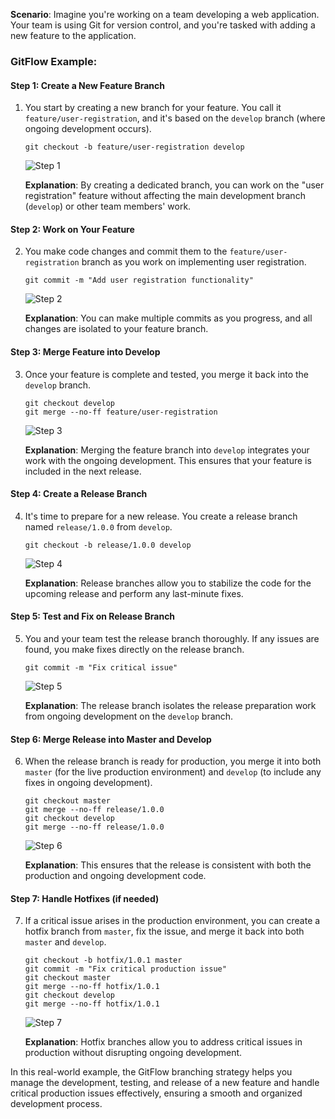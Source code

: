**Scenario**: Imagine you're working on a team developing a web application. Your team is using Git for version control, and you're tasked with adding a new feature to the application.

### GitFlow Example:

#### Step 1: Create a New Feature Branch

1. You start by creating a new branch for your feature. You call it `feature/user-registration`, and it's based on the `develop` branch (where ongoing development occurs).

   ```shell
   git checkout -b feature/user-registration develop
   ```

   ![Step 1](https://imageurl.com/step1.png)

   **Explanation**: By creating a dedicated branch, you can work on the "user registration" feature without affecting the main development branch (`develop`) or other team members' work.

#### Step 2: Work on Your Feature

2. You make code changes and commit them to the `feature/user-registration` branch as you work on implementing user registration.

   ```shell
   git commit -m "Add user registration functionality"
   ```

   ![Step 2](https://imageurl.com/step2.png)

   **Explanation**: You can make multiple commits as you progress, and all changes are isolated to your feature branch.

#### Step 3: Merge Feature into Develop

3. Once your feature is complete and tested, you merge it back into the `develop` branch.

   ```shell
   git checkout develop
   git merge --no-ff feature/user-registration
   ```

   ![Step 3](https://imageurl.com/step3.png)

   **Explanation**: Merging the feature branch into `develop` integrates your work with the ongoing development. This ensures that your feature is included in the next release.

#### Step 4: Create a Release Branch

4. It's time to prepare for a new release. You create a release branch named `release/1.0.0` from `develop`.

   ```shell
   git checkout -b release/1.0.0 develop
   ```

   ![Step 4](https://imageurl.com/step4.png)

   **Explanation**: Release branches allow you to stabilize the code for the upcoming release and perform any last-minute fixes.

#### Step 5: Test and Fix on Release Branch

5. You and your team test the release branch thoroughly. If any issues are found, you make fixes directly on the release branch.

   ```shell
   git commit -m "Fix critical issue"
   ```

   ![Step 5](https://imageurl.com/step5.png)

   **Explanation**: The release branch isolates the release preparation work from ongoing development on the `develop` branch.

#### Step 6: Merge Release into Master and Develop

6. When the release branch is ready for production, you merge it into both `master` (for the live production environment) and `develop` (to include any fixes in ongoing development).

   ```shell
   git checkout master
   git merge --no-ff release/1.0.0
   git checkout develop
   git merge --no-ff release/1.0.0
   ```

   ![Step 6](https://imageurl.com/step6.png)

   **Explanation**: This ensures that the release is consistent with both the production and ongoing development code.

#### Step 7: Handle Hotfixes (if needed)

7. If a critical issue arises in the production environment, you can create a hotfix branch from `master`, fix the issue, and merge it back into both `master` and `develop`.

   ```shell
   git checkout -b hotfix/1.0.1 master
   git commit -m "Fix critical production issue"
   git checkout master
   git merge --no-ff hotfix/1.0.1
   git checkout develop
   git merge --no-ff hotfix/1.0.1
   ```

   ![Step 7](https://imageurl.com/step7.png)

   **Explanation**: Hotfix branches allow you to address critical issues in production without disrupting ongoing development.

In this real-world example, the GitFlow branching strategy helps you manage the development, testing, and release of a new feature and handle critical production issues effectively, ensuring a smooth and organized development process.